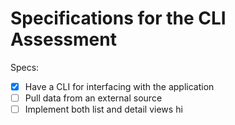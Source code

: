 # Specifications for the CLI Assessment

Specs:
- [x] Have a CLI for interfacing with the application
- [ ] Pull data from an external source
- [ ] Implement both list and detail views
hi
